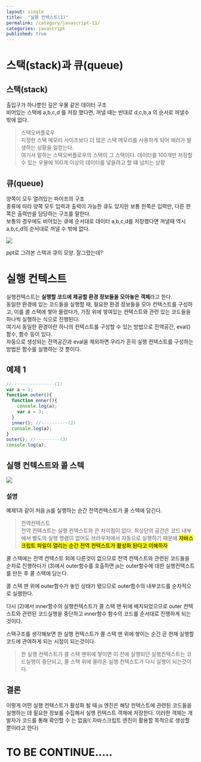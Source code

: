 ```yaml
---
layout: single
title:  "실행 컨텍스트(1)"
permalink: /category/javascript-11/
categories: javascript
published: true
---
```



# 스택(stack)과 큐(queue)

## 스택(stack)
출입구가 하나뿐인 깊은 우물 같은 데이터 구조  
비어있는 스택에 a,b,c,d 를 저장 했다면, 꺼낼 때는 반대로 d,c,b,a 의 순서로 꺼낼수 밖에 없다.

>스택오버플로우  
지정한 스택 메모리 사이즈보다 더 많은 스택 메모리를 사용하게 되어 에러가 발생하는 상황을 일컫는다.  
여기서 말하는 스택오버플로우의 스택이 그 스택이다.
데이터를 100개만 저장할 수 있는 우물에 100개 이상의 데이터를 넣을려고 할 떄 넘치는 상황

## 큐(queue)

양쪽이 모두 열려있는 파이프의 구조  
종류에 따라 양쪽 모두 입력과 출력이 가능한 큐도 있지만 보통 한쪽은 입력만, 다른 한쪽은 출력만을 담당하는 구조를 말한다.  
보통의 경우에도 비어있는 큐에 순서대로 데이터 a,b,c,d를 저장했다면 꺼낼때 역시 a,b,c,d의 순서대로 꺼낼 수 밖에 없다.

![](https://ifh.cc/g/3gQxQS.png)

ppt로 그려본 스택과 큐의 모양.
잘그렸는데?

# 실행 컨텍스트

실행컨텍스트는 <b>실행할 코드에 제공할 환경 정보들을 모아놓은 객체</b>라고 한다.  
동일한 환경에 있는 코드들을 실행할 때, 필요한 환경 정보들을 모아 컨텍스트를 구성하고, 이를 콜 스택에 쌓아 올렸다가, 가장 위에 쌓여있는 컨텍스트와 관련 있는 코드들을 하나씩 실행하는 식으로 진행된다.  
여기서 동일한 환경이란 하나의 컨텍스트를 구성할 수 있는 방법으로 전역공간, eval()함수, 함수 등이 있다.  
자동으로 생성되는 전역공간과 eval을 제외하면 우리가 흔히 실행 컨텍스트를 구성하는 방법은 함수를 실행하는 것 뿐이다.

## 예제 1

```js
//----------------(1)
var a = 1;
function outer(){
  function enner(){
    console.log(a);
    var a = 3;
  }
  inner(); //----------(2)
  console.log(a);
}
outer(); //---------(3)
console.log(a);
```

## 실행 컨텍스트와 콜 스텍
![](https://ifh.cc/g/8qSkcF.png)

### 설명

예제1과 같이 처음 js를 실행하는 순간 전역컨텍스트가 콜 스텍에 담긴다.

> 전역컨텍스트  
전역 컨텍스트는 실행 컨텍스트와 큰 차이점이 없다. 최상단의 공간은 코드 내부에서 별도의 실행 명령이 없어도 브라우저에서 자동으로 실행하기 때문에 <mark>자바스크립트 파일이 열리는 순간 전역 컨텍스트가 활성화 된다고 이해하자</mark>

콜 스텍에는 전역 컨텍스트 외에 다른것이 없으므로 전역 컨텍스트와 관련된 코드들을 순차로 진행하다가 (3)에서 outer함수를 호출하면 js는 outer함수에 대한 실행컨텍스트를 만든 후 콜 스텍에 담는다.  

콜 스텍 맨 위에 outer함수가 놓인 상태가 됐으므로 outer함수의 내부코드를 순차적으로 실행한다.

다시 (2)에서 inner함수의 실행컨텍스트가 콜 스택 맨 뒤에 배치되었으므로 outer 컨텍스트와 관련된 코드실행을 중단하고 inner함수 함수의 코드를 순서대로 진행하게 되는것이다.

스택구조를 생각해보면 한 실행 컨텍스트가 콜 스택 맨 위에 쌓이는 순간 곧 현재 실행할 코드에 관여하게 되는 시점이 되는것이다.
> 한 실행 컨텍스트가 콜 스택 맨위에 쌓이면 이 전에 실행되던 실행컨텍스트는 코드실행이 중단되고, 콜 스택 위에 올라온 실행 컨텍스트가 다시 실행이 되는것이다.


## 결론

이렇게 어떤 실행 컨텍스트가 활성화 될 때 js 엔진은 해당 컨텍스트에 관련된 코드들을 실행하는 데 필요한 정보를 수집해서 실행 컨텍스트 객체에 저장한다. 이러한 객체는 개발자가 코드를 통해 확인할 수 는 없음!( 자바스크립트 엔진이 활용할 목적으로 생성할 뿐이라고 한다)


# TO BE CONTINUE.....